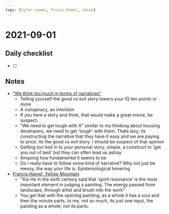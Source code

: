 ```yaml
---
tags: [tyler-cowen, fracis-hamel, china]
---
```

# 2021-09-01

## Daily checklist

* [ ]

## Notes

* ["We think too much in terms of narratives"](https://www.youtube.com/watch?v=RoEEDKwzNBw&t=10s)
    * Telling yourself the good vs evil story lowers your IQ ten points or more
    * A conspiracy, an intention
    * If you here a story and think, that would make a great movie, be suspect.
    * "We need to get tough with X" similar to my thinking about housing developers, we need to get 'tough' with them.
      Thats lazy, its constructing the narrative that they have it easy and we are paying to price. Its the good vs evil
      story. I should be suspect of that opinion
    * Getting too tied in to your personal story, simple, a construct to 'get you out of bed' but they can often lead us
      astray.
    * Amazing how fundamental it seems to be
    * Do I really have to follow some kind of narrative? Why not just be messy, the way your life is. Epistemological
      hovering
* [Francis Hamel, Yellow Mountain](https://www.jmlondon.com/wp-content/uploads/2016/02/Francis-Hamel-Yellow-Mountain-2020-E-catalogue.pdf)
    * "Xie He in the sixth century said that ‘spirit resonance’ is the most important element in judging a painting. The
      energy passed from landscape, through artist and brush into the work"
    * You get that with the opening painting, as a whole it has a soul and then the minute parts, to me, not so much,
      its just one input, the painting as a whole, not its parts.
